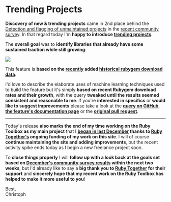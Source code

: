 # Trending Projects

**Discovery of new & trending projects** came in 2nd place behind the [
Detection and flagging of unmaintained projects](/blog/2018-12-14/project-health-indicators) in the [recent community survey][survey]. In that regard today I'm **happy to introduce [trending projects](/trends)**.

The **overall goal** was to **identify libraries that already have some sustained traction while still growing**:

<a href="/trends"><img src="https://user-images.githubusercontent.com/13972/53574089-2cc49480-3b6f-11e9-8085-568d2ead4d24.png"></a>

This feature is **based on the [recently](/blog/2019-02-25/historical-gem-download-charts) added [historical rubygem download data](/pages/docs/features/historical_rubygem_download_data)**.

I'd love to describe the elaborate uses of machine learning techniques used to build the feature but it's simply **based on recent Rubygem download rates and their growth**, with the query **tweaked until the results seemed consistent and reasonable to me**. If you're **interested in specifics** or **would like to suggest improvements** please take a look at the **[query on GitHub](https://github.com/rubytoolbox/rubytoolbox/blob/532373ba54097541d0d4965863c7e43273acb684/app/jobs/rubygem_trends_job.rb#L34-L42)**, **[the feature's documentation page][docs]** or the **[original pull request][PR]**.

---

Today's release **also marks the end of my time working on the Ruby Toolbox as my main project** that I **[began in last December](/blog/2018-11-05/community-survey) thanks to [Ruby Together's](https://rubytogether.org/) ongoing funding of my work on this site**. I will of course **continue maintaining the site and adding improvements**, but the
recent activity spike ends today as I begin a new freelance project soon.

To **close things properly** I will **follow up with a look back at the goals set based on [December's community survey results][survey] within the next two weeks**, but I'd already like to say a **big thank you to [Ruby Together](https://rubytogether.org/) for their support** and **sincerely hope that my recent work on the Ruby Toolbox has helped to make it more useful to you**!

Best,<br/>Christoph


[PR]: https://github.com/rubytoolbox/rubytoolbox/pull/449
[survey]: /blog/2018-12-04/survey-results
[docs]: /pages/docs/features/trending_projects

